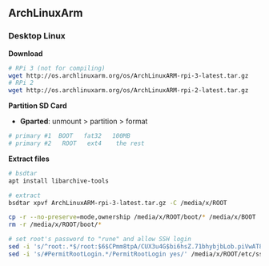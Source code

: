 ArchLinuxArm
---

### Desktop Linux

**Download**
```sh
# RPi 3 (not for compiling)
wget http://os.archlinuxarm.org/os/ArchLinuxARM-rpi-3-latest.tar.gz
# RPi 2
wget http://os.archlinuxarm.org/os/ArchLinuxARM-rpi-2-latest.tar.gz
```

**Partition SD Card**
- **Gparted**: unmount > partition > format
```sh
# primary #1  BOOT   fat32   100MB  
# primary #2   ROOT   ext4    the rest
```

**Extract files**
```sh
# bsdtar
apt install libarchive-tools

# extract
bsdtar xpvf ArchLinuxARM-rpi-3-latest.tar.gz -C /media/x/ROOT

cp -r --no-preserve=mode,ownership /media/x/ROOT/boot/* /media/x/BOOT
rm -r /media/x/ROOT/boot/*

# set root's password to "rune" and allow SSH login
sed -i 's/^root:.*$/root:$6$CPmm8tpA/CUX3u4G$bi6hsZ.71bhybjbLob.piVwAT8dyEvhVPDACMpm0mwkMwdCSnkXsji9dzeUOxVOkObm/NAK6NacQmMheSJojn/:17513::::::/' /etc/shadow
sed -i 's/#PermitRootLogin.*/PermitRootLogin yes/' /media/x/ROOT/etc/ssh/sshd_config
```
